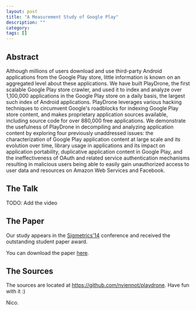 ```yaml
---
layout: post
title: "A Measurement Study of Google Play"
description: ""
category: 
tags: []
---
```


Abstract
---------

Although millions of users download and use third-party Android applications
from the Google Play store, little information is known on an aggregated level
about these applications.  We have built PlayDrone, the first scalable Google
Play store crawler, and used it to index and analyze over 1,100,000 applications
in the Google Play store on a daily basis, the largest such index of Android
applications.  PlayDrone leverages various hacking techniques to circumvent
Google's roadblocks for indexing Google Play store content, and makes
proprietary application sources available, including source code for over
880,000 free applications.  We demonstrate the usefulness of PlayDrone in
decompiling and analyzing application content by exploring four previously
unaddressed issues:  the characterization of Google Play application content at
large scale and its evolution over time, library usage in applications and its
impact on application portability, duplicative application content in Google
Play, and the ineffectiveness of OAuth and related service authentication
mechanisms resulting in malicious users being able to easily gain unauthorized
access to user data and resources on Amazon Web Services and Facebook.

The Talk
--------

TODO: Add the video

The Paper
---------

Our study appears in the
[Sigmetrics'14](http://www.sigmetrics.org/sigmetrics2014/) conference and
received the outstanding student paper award.

You can download the paper [here](http://viennot.com/playdrone.pdf).

The Sources
-----------

The sources are located at <a href="https://github.com/nviennot/playdrone">https://github.com/nviennot/playdrone</a>. Have fun with it :)

Nico.
